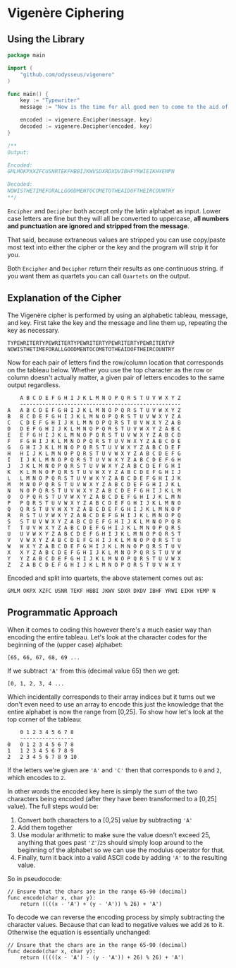 # Vigenère Ciphering

## Using the Library

```go
package main

import (
	"github.com/odysseus/vigenere"
)

func main() {
	key := "Typewriter"
	message := "Now is the time for all good men to come to the aid of their country"

	encoded := vigenere.Encipher(message, key)
	decoded := vigenere.Decipher(encoded, key)
}

/**
Output:

Encoded:
GMLMOKPXXZFCUSNRTEKFHBBIJKWVSDXRDXDVIBHFYRWIEIKHYEMPN

Decoded:
NOWISTHETIMEFORALLGOODMENTOCOMETOTHEAIDOFTHEIRCOUNTRY
**/
```

`Encipher` and `Decipher` both accept only the latin alphabet as input. Lower case letters are fine but they will all be converted to uppercase, **all numbers and punctuation are ignored and stripped from the message**.

That said, because extraneous values are stripped you can use copy/paste most text into either the cipher or the key and the program will strip it for you.

Both `Encipher` and `Decipher` return their results as one continuous string. if you want them as quartets you can call `Quartets` on the output.

## Explanation of the Cipher

The Vigenère cipher is performed by using an alphabetic tableau, message, and key. First take the key and the message and line them up, repeating the key as necessary.

```
TYPEWRITERTYPEWRITERTYPEWRITERTYPEWRITERTYPEWRITERTYP
NOWISTHETIMEFORALLGOODMENTOCOMETOTHEAIDOFTHEIRCOUNTRY
```

Now for each pair of letters find the row/column location that corresponds on the tableau below. Whether you use the top character as the row or column doesn't actually matter, a given pair of letters encodes to the same output regardless.


```
    A B C D E F G H I J K L M N O P Q R S T U V W X Y Z
    ---------------------------------------------------
A   A B C D E F G H I J K L M N O P Q R S T U V W X Y Z
B   B C D E F G H I J K L M N O P Q R S T U V W X Y Z A
C   C D E F G H I J K L M N O P Q R S T U V W X Y Z A B
D   D E F G H I J K L M N O P Q R S T U V W X Y Z A B C
E   E F G H I J K L M N O P Q R S T U V W X Y Z A B C D
F   F G H I J K L M N O P Q R S T U V W X Y Z A B C D E
G   G H I J K L M N O P Q R S T U V W X Y Z A B C D E F
H   H I J K L M N O P Q R S T U V W X Y Z A B C D E F G
I   I J K L M N O P Q R S T U V W X Y Z A B C D E F G H
J   J K L M N O P Q R S T U V W X Y Z A B C D E F G H I
K   K L M N O P Q R S T U V W X Y Z A B C D E F G H I J
L   L M N O P Q R S T U V W X Y Z A B C D E F G H I J K
M   M N O P Q R S T U V W X Y Z A B C D E F G H I J K L
N   N O P Q R S T U V W X Y Z A B C D E F G H I J K L M
O   O P Q R S T U V W X Y Z A B C D E F G H I J K L M N
P   P Q R S T U V W X Y Z A B C D E F G H I J K L M N O
Q   Q R S T U V W X Y Z A B C D E F G H I J K L M N O P
R   R S T U V W X Y Z A B C D E F G H I J K L M N O P Q
S   S T U V W X Y Z A B C D E F G H I J K L M N O P Q R
T   T U V W X Y Z A B C D E F G H I J K L M N O P Q R S
U   U V W X Y Z A B C D E F G H I J K L M N O P Q R S T
V   V W X Y Z A B C D E F G H I J K L M N O P Q R S T U
W   W X Y Z A B C D E F G H I J K L M N O P Q R S T U V
X   X Y Z A B C D E F G H I J K L M N O P Q R S T U V W
Y   Y Z A B C D E F G H I J K L M N O P Q R S T U V W X
Z   Z A B C D E F G H I J K L M N O P Q R S T U V W X Y
```

Encoded and split into quartets, the above statement comes out as:

```
GMLM OKPX XZFC USNR TEKF HBBI JKWV SDXR DXDV IBHF YRWI EIKH YEMP N
```

## Programmatic Approach

When it comes to coding this however there's a much easier way than encoding the entire tableau. Let's look at the character codes for the beginning of the (upper case) alphabet:

```
[65, 66, 67, 68, 69 ...
```

If we subtract `'A'` from this (decimal value 65) then we get:

```
[0, 1, 2, 3, 4 ...
```

Which incidentally corresponds to their array indices but it turns out we don't even need to use an array to encode this just the knowledge that the entire alphabet is now the range from [0,25]. To show how let's look at the top corner of the tableau:

```
    0 1 2 3 4 5 6 7 8
    -----------------
0   0 1 2 3 4 5 6 7 8
1   1 2 3 4 5 6 7 8 9
2   2 3 4 5 6 7 8 9 10
```

If the letters we're given are `'A'` and `'C'` then that corresponds to `0` and `2`, which encodes to `2`.

In other words the encoded key here is simply the sum of the two characters being encoded (after they have been transformed to a [0,25] value). The full steps would be:

1. Convert both characters to a [0,25] value by subtracting `'A'`
2. Add them together
1. Use modular arithmetic to make sure the value doesn't exceed 25, anything that goes past `'Z'`/`25` should simply loop around to the beginning of the alphabet so we can use the modulus operator for that.
2. Finally, turn it back into a valid ASCII code by adding `'A'` to the resulting value.

So in pseudocode:

```
// Ensure that the chars are in the range 65-90 (decimal)
func encode(char x, char y):
    return ((((x - 'A') + (y - 'A')) % 26) + 'A')
```

To decode we can reverse the encoding process by simply subtracting the character values. Because that can lead to negative values we add `26` to it. Otherwise the equation is essentially unchanged:

```
// Ensure that the chars are in the range 65-90 (decimal)
func decode(char x, char y):
    return (((((x - 'A') - (y - 'A')) + 26) % 26) + 'A')
```
